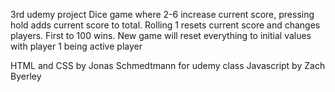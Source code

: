 3rd udemy project
Dice game where 2-6 increase current score, pressing hold adds current score to total. Rolling 1 resets current score and changes players. First to 100 wins. New game will reset everything to initial values with player 1 being active player

HTML and CSS by Jonas Schmedtmann for udemy class
Javascript by Zach Byerley
